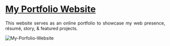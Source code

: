 # <a href="https://lenhathoanvu.github.io/" target="_blank">My Portfolio Website</a>

 <p align="justify">This website serves as an online portfolio to showcase my web presence, résumé, story, & featured projects.</p>

![My-Porfolio-Website](https://github.com/lenhathoanvu/lenhathoanvu.github.io/assets/173127058/c991307a-2672-48ee-a95b-08fb1e52b089)

